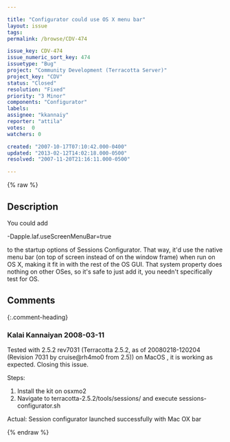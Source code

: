 ```yaml
---

title: "Configurator could use OS X menu bar"
layout: issue
tags: 
permalink: /browse/CDV-474

issue_key: CDV-474
issue_numeric_sort_key: 474
issuetype: "Bug"
project: "Community Development (Terracotta Server)"
project_key: "CDV"
status: "Closed"
resolution: "Fixed"
priority: "3 Minor"
components: "Configurator"
labels: 
assignee: "kkannaiy"
reporter: "attila"
votes:  0
watchers: 0

created: "2007-10-17T07:10:42.000-0400"
updated: "2013-02-12T14:02:18.000-0500"
resolved: "2007-11-20T21:16:11.000-0500"

---
```




{% raw %}



## Description

<div markdown="1" class="description">

You could add 

-Dapple.laf.useScreenMenuBar=true

to the startup options of Sessions Configurator. That way, it'd use the native menu bar (on top of screen instead of on the window frame) when run on OS X, making it fit in with the rest of the OS GUI. That system property does nothing on other OSes, so it's safe to just add it, you needn't specifically test for OS.

</div>

## Comments


{:.comment-heading}
### **Kalai Kannaiyan** <span class="date">2008-03-11</span>

<div markdown="1" class="comment">

Tested with 2.5.2 rev7031 (Terracotta 2.5.2, as of 20080218-120204 (Revision 7031 by cruise@rh4mo0 from 2.5)) on MacOS , it is working as expected. Closing this issue.

Steps:

1. Install the kit on osxmo2
2. Navigate to terracotta-2.5.2/tools/sessions/ and execute sessions-configurator.sh

Actual: Session configurator launched successfully with Mac OX bar 





</div>



{% endraw %}
